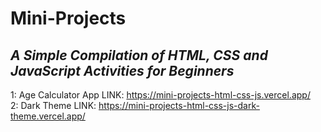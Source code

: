 # Mini-Projects
## _A Simple Compilation of HTML, CSS and JavaScript Activities for Beginners_
1: Age Calculator App LINK: https://mini-projects-html-css-js.vercel.app/ <br>
2: Dark Theme LINK: https://mini-projects-html-css-js-dark-theme.vercel.app/ <br>
